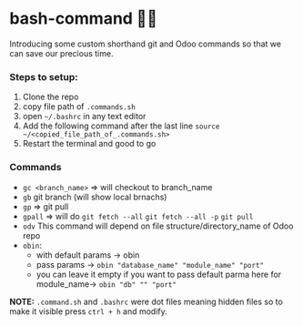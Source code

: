 # bash-command 🧑‍💻
Introducing some custom shorthand git and Odoo commands so that we can save our precious time.

### Steps to setup:
1. Clone the repo
2. copy file path of `.commands.sh`
3. open `~/.bashrc` in any text editor
4. Add the following command after the last line `source ~/<copied_file_path_of_.commands.sh>`
5. Restart the terminal and good to go

### Commands
* `gc <branch_name>` => will checkout to branch_name
* `gb` git branch (will show local brnachs)
* `gp` => git pull
* `gpall` => will do `git fetch --all` `git fetch --all -p` `git pull`
* `odv` This command will depend on file structure/directory_name of Odoo repo
* `obin`:
  * with default params ->  obin
  * pass params -> `obin "database_name" "module_name" "port"`
  * you can leave it empty if you want to pass default parma here for module_name-> `obin "db" "" "port"`

**NOTE:** `.command.sh` and `.bashrc` were dot files meaning hidden files so to make it visible press `ctrl + h` and modify.
